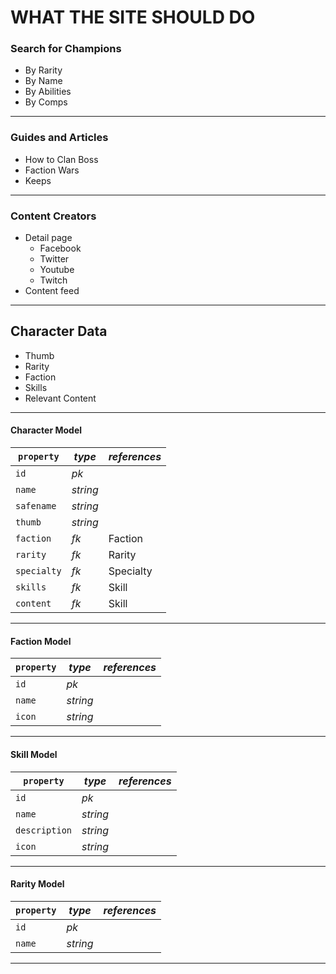# WHAT THE SITE SHOULD DO

### Search for Champions

* By Rarity
* By Name
* By Abilities
* By Comps

---
### Guides and Articles

* How to Clan Boss
* Faction Wars
* Keeps

---
### Content Creators

* Detail page
  * Facebook
  * Twitter
  * Youtube
  * Twitch
* Content feed

---
## Character Data
- Thumb
- Rarity
- Faction
- Skills
- Relevant Content
---
#### Character Model
| `property` | *type* | _references_ |
|-|-|-|
| `id`| *pk* ||
| `name`| *string* ||
| `safename`| *string* ||
| `thumb`| *string* ||
| `faction`| *fk*| Faction |
| `rarity`| *fk*| Rarity |
| `specialty`| *fk*| Specialty |
| `skills`| *fk*| Skill |
| `content`| *fk*| Skill |
---

#### Faction Model
| `property` | *type* | _references_ |
|-|-|-|
| `id`| *pk*||
| `name`| *string* ||
| `icon`| *string* ||
---

#### Skill Model
| `property`|*type*| _references_ |
|-|-|-|
| `id`| *pk*||
| `name`| *string* ||
| `description`| *string* ||
| `icon`| *string* ||
---

#### Rarity Model
| `property` | *type* | _references_ |
|-|-|-|
| `id`| *pk*||
| `name`| *string* ||
---
